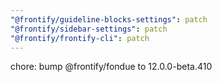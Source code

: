 ```yaml
---
"@frontify/guideline-blocks-settings": patch
"@frontify/sidebar-settings": patch
"@frontify/frontify-cli": patch
---
```


chore: bump @frontify/fondue to 12.0.0-beta.410

